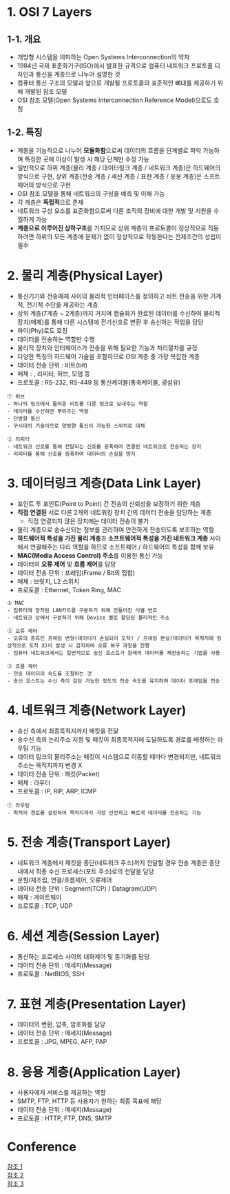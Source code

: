# 1. OSI 7 Layers
## 1-1. 개요
- 개방형 시스템을 의미하는 Open Systems Interconnection의 약자
- 1984년 국제 표준화기구(ISO)에서 발표한 규격으로 컴퓨터 네트워크 프로토콜 디자인과 통신을 계층으로 나누어 설명한 것
- 컴퓨터 통신 구조의 모델과 앞으로 개발될 프로토콜의 표준적인 뼈대를 제공하기 위해 개발된 참조 모델
- OSI 참조 모델(Open Systems Interconnection Reference Model)으로도 호칭

## 1-2. 특징
- 계층을 기능적으로 나누어 **모듈화함**으로써 데이터의 흐름을 단계별로 파악 가능하며 특정한 곳에 이상이 발생 시 해당 단계만 수정 가능
- 일반적으로 하위 계층(물리 계층 / 데이터링크 계층 / 네트워크 계층)은 하드웨어의 방식으로 구현, 상위 계층(전송 계층 / 세션 계층 / 표현 계층 / 응용 계층)은 소프트웨어의 방식으로 구현
- OSI 참조 모델을 통해 네트워크의 구성을 예측 및 이해 가능
- 각 계층은 **독립적**으로 존재
- 네트워크 구성 요소를 표준화함으로써 다른 조직의 장비에 대한 개발 및 지원을 수월하게 가능
- **계층으로 이루어진 상하구조**를 가지므로 상위 계층의 프로토콜이 정상적으로 작동하려면 하위의 모든 계층에 문제가 없이 정상적으로 작동한다는 전제조건의 성립이 필수
# 

# 2. 물리 계층(Physical Layer)
- 통신기기와 전송매체 사이의 물리적 인터페이스를 정의하고 비트 전송을 위한 기계적, 전기적 수단을 제공하는 계층
- 상위 계층(7계층 ~ 2계층)까지 거치며 캡슐화가 완료된 데이터를 수신하여 물리적 장치(매체)를 통해 다른 시스템에 전기신호로 변환 후 송신하는 작업을 담당
- 파이(Phy)로도 호칭
- 데이터를 전송하는 역할만 수행
- 물리적 장치와 인터페이스가 전송을 위해 필요한 기능과 처리절차를 규정
- 다양한 특징의 하드웨어 기술을 포함하므로 OSI 계층 중 가장 복잡한 계층
- 데이터 전송 단위 : 비트(bit)
- 매체 : , 리피터, 허브, 모뎀 등
- 프로토콜 : RS-232, RS-449 등 통신케이블(통축케이블, 광섬유)
```
① 허브
- 하나의 링크에서 들어온 비트를 다른 링크로 보내주는 역할
- 데이터를 수신하면 뿌려주는 역할
- 단방향 통신
- 구시대의 기술이므로 양방햔 통신이 가능한 스위치로 대체

② 리피터
- 네트워크 선로를 통해 전달되는 신호를 증폭하여 연결된 네트워크로 전송하는 장치
- 리피터를 통해 신호를 증폭하여 데이터의 손실을 방지
```
# 

# 3. 데이터링크 계층(Data Link Layer)
- 포인트 투 포인트(Point to Point) 간 전송의 신뢰성을 보장하기 위한 계층
- **직접 연결된** 서로 다른 2개의 네트워킹 장치 간의 데이터 전송을 담당하는 계층
  - 직접 연결되지 않은 장치에는 데이터 전송이 불가
- 물리 계층으로 송수신되는 정보를 관리하여 안전하게 전송되도록 보조하는 역할
- **하드웨어적 특성을 가진 물리 계층**과 **소프트웨어적 특성을 가진 네트워크 계층** 사이에서 연결해주는 다리 역할을 하므로 소프트웨어 / 하드웨어의 특성을 함께 보유
- **MAC(Media Access Control) 주소**를 이용한 통신 가능
- 데이터의 **오류 제어** 및 **흐름 제어**를 담당
- 데이터 전송 단위 : 프레임(Frame / Bit의 집합)
- 매체 : 브릿지, L2 스위치
- 프로토콜 : Ethernet, Token Ring, MAC
```
① MAC
- 컴퓨터에 장착된 LAN카드를 구분하기 위해 만들어진 식별 번호
- 네트워크 상에서 구분하기 위해 Device 별로 할당된 물리적인 주소

② 오류 제어
- 오류의 종류인 프레임 변형(데이터가 손실되어 도착) / 프레임 분실(데이터가 목적지에 정상적으로 도착 X)이 발생 시 감지하여 오류 복구 과정을 진행
- 컴퓨터 네트워크에서는 일반적으로 송신 호스트가 원래의 데이터를 재전송하는 기법을 사용

③ 흐름 제어
- 전송 데이터의 속도를 조절하는 것
- 송신 호스트는 수신 측이 감당 가능한 정도의 전송 속도를 유지하며 데이터 프레임을 전송
```
# 

# 4. 네트워크 계층(Network Layer)
- 송신 측에서 최종목적지까지 패킷을 전달
- 송수신 측의 논리주소 지정 및 패킷이 최종목적지에 도달하도록 경로를 배정하는 라우팅 기능
- 데이터 링크의 물리주소는 패킷이 시스템으로 이동할 때마다 변경되지만, 네트워크 주소는 목적지까지 변경 X
- 데이터 전송 단위 : 패킷(Packet)
- 매체 : 라우터
- 프로토콜 : IP, RIP, ARP, ICMP
```
① 라우팅
- 최적의 경로를 설정하여 목적지까지 가장 안전하고 빠르게 데이터를 전송하는 기능
```
# 

# 5. 전송 계층(Transport Layer)
- 네트워크 계층에서 패킷을 종단(네트워크 주소)까지 전달할 경우 전송 계층은 종단 내에서 최종 수신 프로세스(포트 주소)로의 전달을 담당
- 분할/재조립, 연결/흐름제어, 오류제어
- 데이터 전송 단위 : Segment(TCP) / Datagram(UDP)
- 매체 : 게이트웨이
- 프로토콜 : TCP, UDP
# 

# 6. 세션 계층(Session Layer)
- 통신하는 프로세스 사이의 대화제어 및 동기화를 담당
- 데이터 전송 단위 : 메세지(Message)
- 프로토콜 : NetBIOS, SSH
# 

# 7. 표현 계층(Presentation Layer)
- 데이터의 변환, 압축, 암호화를 담당
- 데이터 전송 단위 : 메세지(Message)
- 프로토콜 : JPG, MPEG, AFP, PAP
# 

# 8. 응용 계층(Application Layer)
- 사용자에게 서비스를 제공하는 역할
- SMTP, FTP, HTTP 등 사용자가 원하는 최종 목표에 해당
- 데이터 전송 단위 : 메세지(Message)
- 프로토콜 : HTTP, FTP, DNS, SMTP
# 

# Conference
[참조 1](https://ko.wikipedia.org/wiki/OSI_%EB%AA%A8%ED%98%95)  
[참조 2](https://jhnyang.tistory.com/194)  
[참조 3](https://neul-carpediem.tistory.com/188)  
